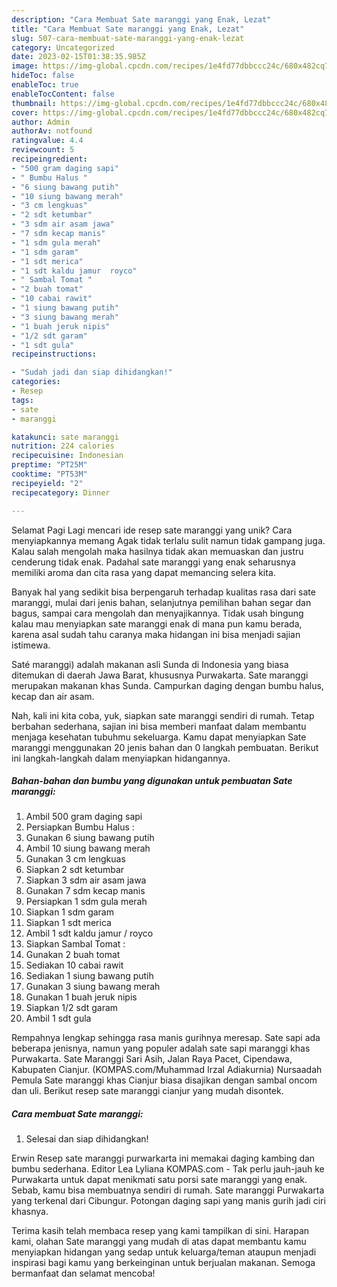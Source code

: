 ```yaml
---
description: "Cara Membuat Sate maranggi yang Enak, Lezat"
title: "Cara Membuat Sate maranggi yang Enak, Lezat"
slug: 507-cara-membuat-sate-maranggi-yang-enak-lezat
category: Uncategorized
date: 2023-02-15T01:38:35.985Z
image: https://img-global.cpcdn.com/recipes/1e4fd77dbbccc24c/680x482cq70/sate-maranggi-foto-resep-utama.jpg
hideToc: false
enableToc: true
enableTocContent: false
thumbnail: https://img-global.cpcdn.com/recipes/1e4fd77dbbccc24c/680x482cq70/sate-maranggi-foto-resep-utama.jpg
cover: https://img-global.cpcdn.com/recipes/1e4fd77dbbccc24c/680x482cq70/sate-maranggi-foto-resep-utama.jpg
author: Admin
authorAv: notfound
ratingvalue: 4.4
reviewcount: 5
recipeingredient:
- "500 gram daging sapi"
- " Bumbu Halus "
- "6 siung bawang putih"
- "10 siung bawang merah"
- "3 cm lengkuas"
- "2 sdt ketumbar"
- "3 sdm air asam jawa"
- "7 sdm kecap manis"
- "1 sdm gula merah"
- "1 sdm garam"
- "1 sdt merica"
- "1 sdt kaldu jamur  royco"
- " Sambal Tomat "
- "2 buah tomat"
- "10 cabai rawit"
- "1 siung bawang putih"
- "3 siung bawang merah"
- "1 buah jeruk nipis"
- "1/2 sdt garam"
- "1 sdt gula"
recipeinstructions:

- "Sudah jadi dan siap dihidangkan!"
categories:
- Resep
tags:
- sate
- maranggi

katakunci: sate maranggi 
nutrition: 224 calories
recipecuisine: Indonesian
preptime: "PT25M"
cooktime: "PT53M"
recipeyield: "2"
recipecategory: Dinner

---
```



Selamat Pagi Lagi mencari ide resep sate maranggi yang unik? Cara menyiapkannya memang Agak tidak terlalu sulit namun tidak gampang juga. Kalau salah mengolah maka hasilnya tidak akan memuaskan dan justru cenderung tidak enak. Padahal sate maranggi yang enak seharusnya memiliki aroma dan cita rasa yang dapat memancing selera kita.


Banyak hal yang sedikit bisa berpengaruh terhadap kualitas rasa dari sate maranggi, mulai dari jenis bahan, selanjutnya pemilihan bahan segar dan bagus, sampai cara mengolah dan menyajikannya. Tidak usah bingung kalau mau menyiapkan sate maranggi enak di mana pun kamu berada, karena asal sudah tahu caranya maka hidangan ini bisa menjadi sajian istimewa.

Saté maranggi) adalah makanan asli Sunda di Indonesia yang biasa ditemukan di daerah Jawa Barat, khususnya Purwakarta. Sate maranggi merupakan makanan khas Sunda. Campurkan daging dengan bumbu halus, kecap dan air asam.


Nah, kali ini kita coba, yuk, siapkan sate maranggi sendiri di rumah. Tetap berbahan sederhana, sajian ini bisa memberi manfaat dalam membantu menjaga kesehatan tubuhmu sekeluarga. Kamu dapat menyiapkan Sate maranggi menggunakan 20 jenis bahan dan 0 langkah pembuatan. Berikut ini langkah-langkah dalam menyiapkan hidangannya.

<!--inarticleads1-->

##### Bahan-bahan dan bumbu yang digunakan untuk pembuatan Sate maranggi:

1. Ambil 500 gram daging sapi
1. Persiapkan  Bumbu Halus :
1. Gunakan 6 siung bawang putih
1. Ambil 10 siung bawang merah
1. Gunakan 3 cm lengkuas
1. Siapkan 2 sdt ketumbar
1. Siapkan 3 sdm air asam jawa
1. Gunakan 7 sdm kecap manis
1. Persiapkan 1 sdm gula merah
1. Siapkan 1 sdm garam
1. Siapkan 1 sdt merica
1. Ambil 1 sdt kaldu jamur / royco
1. Siapkan  Sambal Tomat :
1. Gunakan 2 buah tomat
1. Sediakan 10 cabai rawit
1. Sediakan 1 siung bawang putih
1. Gunakan 3 siung bawang merah
1. Gunakan 1 buah jeruk nipis
1. Siapkan 1/2 sdt garam
1. Ambil 1 sdt gula


Rempahnya lengkap sehingga rasa manis gurihnya meresap. Sate sapi ada beberapa jenisnya, namun yang populer adalah sate sapi maranggi khas Purwakarta. Sate Maranggi Sari Asih, Jalan Raya Pacet, Cipendawa, Kabupaten Cianjur. (KOMPAS.com/Muhammad Irzal Adiakurnia) Nursaadah Pemula Sate maranggi khas Cianjur biasa disajikan dengan sambal oncom dan uli. Berikut resep sate maranggi cianjur yang mudah disontek. 

<!--inarticleads2-->

##### Cara membuat Sate maranggi:


1. Selesai dan siap dihidangkan!

Erwin Resep sate maranggi purwarkarta ini memakai daging kambing dan bumbu sederhana. Editor Lea Lyliana KOMPAS.com - Tak perlu jauh-jauh ke Purwakarta untuk dapat menikmati satu porsi sate maranggi yang enak. Sebab, kamu bisa membuatnya sendiri di rumah. Sate maranggi Purwakarta yang terkenal dari Cibungur. Potongan daging sapi yang manis gurih jadi ciri khasnya. 

Terima kasih telah membaca resep yang kami tampilkan di sini. Harapan kami, olahan Sate maranggi yang mudah di atas dapat membantu kamu menyiapkan hidangan yang sedap untuk keluarga/teman ataupun menjadi inspirasi bagi kamu yang berkeinginan untuk berjualan makanan. Semoga bermanfaat dan selamat mencoba!
